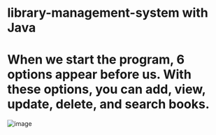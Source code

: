 # library-management-system with Java
# When we start the program, 6 options appear before us. With these options, you can add, view, update, delete, and search books.
![image](https://user-images.githubusercontent.com/116680886/226456108-29b98973-d14e-408f-8b1b-59e51962bf8a.png)
